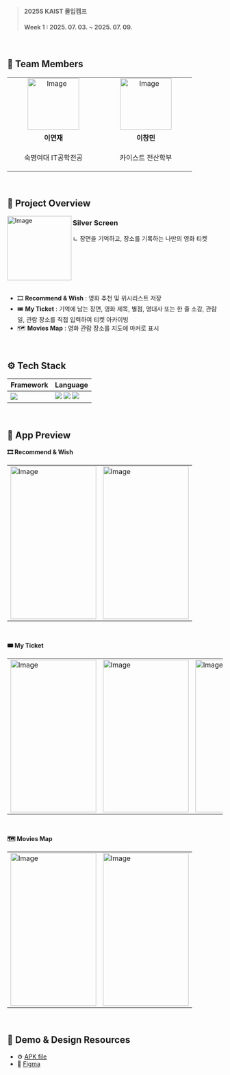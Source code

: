 > <h4>2025S KAIST 몰입캠프</h4>
> <h4>Week 1 : 2025. 07. 03. ~ 2025. 07. 09.</h4>

<br/>

## 👥 Team Members
<table>
    <tr>
      <td align="center" width="200">
        <a href="https://github.com/lyeonj">
          <img width="120" height="120" alt="Image" src="https://github.com/user-attachments/assets/20bb526c-e67b-4704-9182-7f5ed84c194e" />
          <br />
        </a>
      </td>
      <td align="center" width="200">
        <a href="https://github.com/chngmn">
          <img width="120" height="120" alt="Image" src="https://github.com/user-attachments/assets/20771cb6-a9f0-4648-87ac-f9e3268767e1" />
          <br />
        </a>
      </td>
    </tr>
    <tr>
      <td align="center">
        <b>이연재</b>
      </td>
      <td align="center">
        <b>이창민</b>
      </td>
    </tr>
  <tr>
    <td align="center">
      <p>숙명여대 IT공학전공</p>
    </td>
    <td align="center">
      <p>카이스트 전산학부</p>
    </td>
  </tr>
</table>

<br />

## 👀 Project Overview
<img align="left" width="150" height="150" alt="Image" src="https://github.com/user-attachments/assets/c19c07cc-ac2d-4c9e-821c-a0e9ba9c9af5" />

<h3>Silver Screen</h3>
ㄴ 장면을 기억하고, 장소를 기록하는 나만의 영화 티켓

<br clear="left" />
<br/>

- 🎞️ **Recommend & Wish** : 영화 추천 및 위시리스트 저장
- 🎟️ **My Ticket** : 기억에 남는 장면, 영화 제목, 별점, 명대사 또는 한 줄 소감, 관람일, 관람 장소를 직접 입력하여 티켓 아카이빙
- 🗺️ **Movies Map** : 영화 관람 장소를 지도에 마커로 표시

<br/>

## ⚙ Tech Stack
<table>
  <thead>
    <tr>
      <th>Framework</th>
      <th>Language</th>
    </tr>
  </thead>
  <tbody>
    <tr>
      <td>
        <img src="https://img.shields.io/badge/Android%20Studio-3DDC84?style=flat-square&logo=Android%20Studio&logoColor=white"/>
      </td>
      <td>
        <img src="https://img.shields.io/badge/Kotlin-7F52FF?style=flat-square&logo=Kotlin&logoColor=white"/>
        <img src="https://img.shields.io/badge/XML-005FAD?style=flat-square&logo=xml&logoColor=white"/>
        <img src="https://img.shields.io/badge/HTML5-E34F26?style=flat-square&logo=html5&logoColor=white"/>
      </td>
    </tr>
  </tbody>
</table>

<br />

## 📱 App Preview
**🎞️ Recommend & Wish**
<table>
    <tr>
        <td>
            <img width="200" height="356" alt="Image" src="https://github.com/user-attachments/assets/3a89cdc8-936b-4fdb-96a7-ee904a5addf7" />
        </td>
        <td>
            <img width="200" height="356" alt="Image" src="https://github.com/user-attachments/assets/bfe98684-c2d3-4cc9-9950-544ca63c1481" />
        </td>
    </tr>
</table>

<br/>

**🎟️ My Ticket**
<table>
    <tr>
        <td>
            <img width="200" height="356" alt="Image" src="https://github.com/user-attachments/assets/0cecd506-4ef7-4116-bc0b-8db3202216f2" />
        </td>
        <td>
            <img width="200" height="356" alt="Image" src="https://github.com/user-attachments/assets/1afbbe76-ac91-4d23-a2fd-e5bb22263d74" />
        </td>
        <td>
            <img width="200" height="356" alt="Image" src="https://github.com/user-attachments/assets/74cff1c1-83cf-46e0-be94-0aa00305edc7" />
        </td>
        <td>
            <img width="200" height="356" alt="Image" src="https://github.com/user-attachments/assets/06ee4ec3-cfc1-42f6-a6d8-95671e7a9be9" />
        </td>
    </tr>
</table>

<br/>

**🗺️ Movies Map**
<table>
    <tr>
        <td>
            <img width="200" height="356" alt="Image" src="https://github.com/user-attachments/assets/7717a07e-c4c2-4d60-8850-bff93e46d0ae" />
        </td>
        <td>
            <img width="200" height="356" alt="Image" src="https://github.com/user-attachments/assets/c5c4a9a4-7c4f-41b4-aa03-0b9a848ce4cb" />
        </td>
    </tr>
</table>

<br />

## 🔗 Demo & Design Resources
- ⚙️ <a href="https://drive.google.com/file/d/1WOp8KBrBVylhcjiP0NL-dffYF82_DW-n/view?usp=sharing" target="_blank">APK file</a>
- 🎨 <a href="https://www.figma.com/design/ofn0OsQJtWnXR6W8Tb5NP3/2025S-Madcamp-Week-1---Silver-Screen?node-id=0-1&t=WaG0kPPEFvBoc1GM-1" target="_blank">Figma</a>
